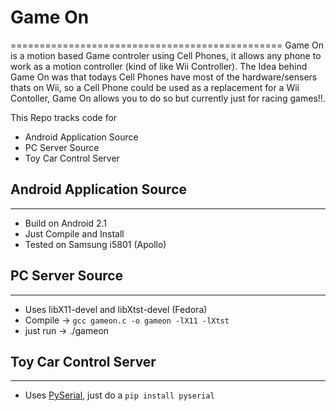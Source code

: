 # Game On
===============================================
Game On is a motion based Game controler using Cell Phones, it allows any phone to work as a motion controller (kind of like Wii Controller).
The Idea behind Game On was that todays Cell Phones have most of the hardware/sensers thats on Wii, so a Cell Phone could be used as a replacement for a Wii Contoller, Game On allows you to do so but currently just for racing games!!.

This Repo tracks code for 
* Android Application Source
* PC Server Source
* Toy Car Control Server

## Android Application Source
------------------------------------------------
* Build on Android 2.1
* Just Compile and Install
* Tested on Samsung i5801 (Apollo)

## PC Server Source
-----------------------------------------------
* Uses libX11-devel and libXtst-devel (Fedora)
* Compile -> `gcc gameon.c -o gameon -lX11 -lXtst`
* just run -> ./gameon

## Toy Car Control Server
-----------------------------------------------
* Uses [PySerial](http://pypi.python.org/pypi/pyserial), just do a `pip install pyserial`

